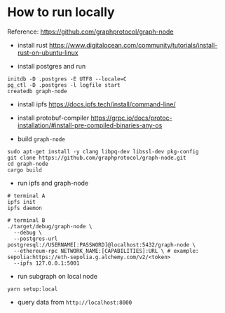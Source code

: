 # How to run locally

Reference: https://github.com/graphprotocol/graph-node

- install rust
https://www.digitalocean.com/community/tutorials/install-rust-on-ubuntu-linux

- install postgres and run
```
initdb -D .postgres -E UTF8 --locale=C
pg_ctl -D .postgres -l logfile start
createdb graph-node
```

- install ipfs
https://docs.ipfs.tech/install/command-line/

- install protobuf-compiler
https://grpc.io/docs/protoc-installation/#install-pre-compiled-binaries-any-os

- build `graph-node`

```
sudo apt-get install -y clang libpq-dev libssl-dev pkg-config
git clone https://github.com/graphprotocol/graph-node.git
cd graph-node
cargo build
```

- run ipfs and graph-node

```
# terminal A
ipfs init
ipfs daemon

# terminal B
./target/debug/graph-node \
  --debug \
  --postgres-url postgresql://USERNAME[:PASSWORD]@localhost:5432/graph-node \
  --ethereum-rpc NETWORK_NAME:[CAPABILITIES]:URL \ # example: sepolia:https://eth-sepolia.g.alchemy.com/v2/<token>
  --ipfs 127.0.0.1:5001
```

- run subgraph on local node
```
yarn setup:local
```

- query data from `http://localhost:8000`

